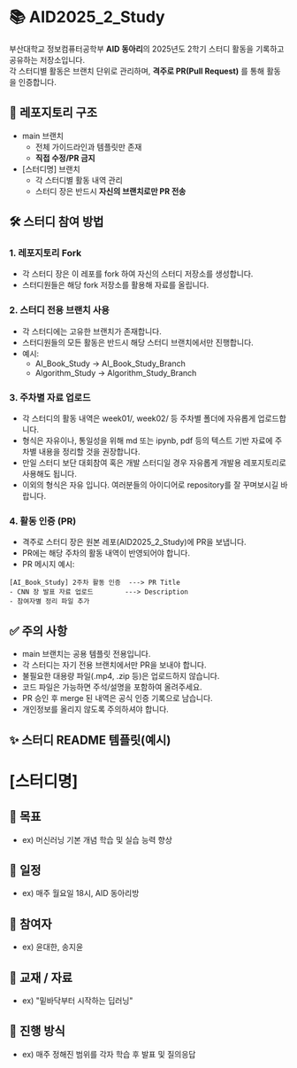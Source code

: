 # 📚 AID2025_2_Study
부산대학교 정보컴퓨터공학부 **AID 동아리**의 2025년도 2학기 스터디 활동을 기록하고 공유하는 저장소입니다.  
각 스터디별 활동은 브랜치 단위로 관리하며, **격주로 PR(Pull Request)** 를 통해 활동을 인증합니다.

## 📌 레포지토리 구조
- main 브랜치
  - 전체 가이드라인과 템플릿만 존재
  - **직접 수정/PR 금지**
- [스터디명] 브랜치
  - 각 스터디별 활동 내역 관리
  - 스터디 장은 반드시 **자신의 브랜치로만 PR 전송**

## 🛠️ 스터디 참여 방법
### 1. 레포지토리 Fork
- 각 스터디 장은 이 레포를 fork 하여 자신의 스터디 저장소를 생성합니다.
- 스터디원들은 해당 fork 저장소를 활용해 자료를 올립니다.

### 2. 스터디 전용 브랜치 사용
- 각 스터디에는 고유한 브랜치가 존재합니다.
- 스터디원들의 모든 활동은 반드시 해당 스터디 브랜치에서만 진행합니다.
- 예시:
  - AI_Book_Study → AI_Book_Study_Branch
  - Algorithm_Study → Algorithm_Study_Branch

### 3. 주차별 자료 업로드
- 각 스터디의 활동 내역은 week01/, week02/ 등 주차별 폴더에 자유롭게 업로드합니다.
- 형식은 자유이나, 통일성을 위해 md 또는 ipynb, pdf 등의 텍스트 기반 자료에 주차별 내용을 정리할 것을 권장합니다.
- 만일 스터디 보단 대회참여 혹은 개발 스터디일 경우 자유롭게 개발용 레포지토리로 사용해도 됩니다.
- 이외의 형식은 자유 입니다. 여러분들의 아이디어로 repository를 잘 꾸며보시길 바랍니다.

### 4. 활동 인증 (PR)
- 격주로 스터디 장은 원본 레포(AID2025_2_Study)에 PR을 보냅니다.
- PR에는 해당 주차의 활동 내역이 반영되어야 합니다.
- PR 메시지 예시:
```
[AI_Book_Study] 2주차 활동 인증  ---> PR Title
- CNN 장 발표 자료 업로드        ---> Description
- 참여자별 정리 파일 추가
```
## ✅ 주의 사항
- main 브랜치는 공용 템플릿 전용입니다.
- 각 스터디는 자기 전용 브랜치에서만 PR을 보내야 합니다.
- 불필요한 대용량 파일(.mp4, .zip 등)은 업로드하지 않습니다.
- 코드 파일은 가능하면 주석/설명을 포함하여 올려주세요.
- PR 승인 후 merge 된 내역은 공식 인증 기록으로 남습니다.
- 개인정보를 올리지 않도록 주의하셔야 합니다.

## ✨ 스터디 README 템플릿(예시)

# [스터디명]

## 📌 목표
- ex) 머신러닝 기본 개념 학습 및 실습 능력 향상

## 📅 일정
- ex) 매주 월요일 18시, AID 동아리방

## 👥 참여자
- ex) 윤대한, 송지윤

## 📖 교재 / 자료
- ex) "밑바닥부터 시작하는 딥러닝"

## 🚀 진행 방식
- ex) 매주 정해진 범위를 각자 학습 후 발표 및 질의응답
